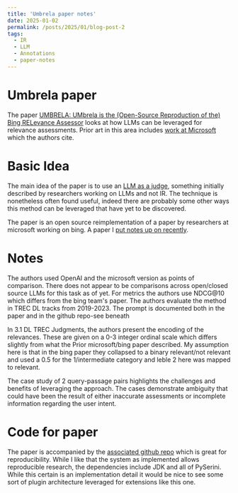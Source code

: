```yaml
---
title: 'Umbrela paper notes'
date: 2025-01-02
permalink: /posts/2025/01/blog-post-2
tags:
  - IR
  - LLM
  - Annotations
  - paper-notes
---
```


# Umbrela paper

The paper [UMBRELA: UMbrela is the (Open-Source Reproduction of the) Bing
RELevance Assessor](https://arxiv.org/abs/2406.06519) looks at how LLMs can be
leveraged for relevance assessments.
Prior art in this area includes
[work at Microsoft](https://arxiv.org/pdf/2309.10621) which the authors cite.

# Basic Idea

The main idea of the paper is to use an
[LLM as a judge](https://arxiv.org/abs/2306.05685), something initially
described by researchers working on LLMs and not IR.
The technique is nonetheless often found useful, indeed there are probably
some other ways this method can be leveraged that have yet to be discovered.

The paper is an open source reimplementation of a paper by researchers at
microsoft working on bing. A paper I [put notes up on recently]().

# Notes

The authors used OpenAI and the microsoft version as points of comparison.
There does not appear to be comparisons across open/closed source LLMs for this
task as of yet. For metrics the authors use NDCG@10 which differs from the bing
team's paper. The authors evaluate the method in TREC DL tracks from 2019-2023.
The prompt is documented both in the paper and in the github repo-see beneath

In 3.1 DL TREC Judgments, the authors present the encoding of the relevances.
These are given on a 0-3 integer ordinal scale which differs slightly from what
the Prior microsoft/bing paper described. My assumption here is that in the bing
paper they collapsed to a binary relevant/not relevant and used a 0.5 for the
1/intermediate category and leble 2 here was mapped to relevant.

The case study of 2 query-passage pairs highlights the challenges and
benefits of leveraging the approach. The cases demonstrate ambiguity that
could have been the result of either inaccurate assessments or
incomplete information regarding the user intent.

# Code for paper

The paper is accompanied by the
[associated github repo](https://github.com/castorini/umbrela) which is great
for reproducibility.
While I like that the system as implemented allows reproducible research, the
dependencies include JDK and all of PySerini.
While this certain is an implementation detail it would be nice to see some
sort of plugin architecture leveraged for extensions like this one.
